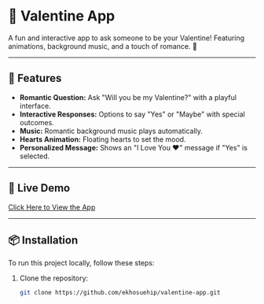 # 💌 Valentine App

A fun and interactive app to ask someone to be your Valentine! Featuring animations, background music, and a touch of romance. 💖

---

## 🎯 Features
- **Romantic Question:** Ask "Will you be my Valentine?" with a playful interface.
- **Interactive Responses:** Options to say "Yes" or "Maybe" with special outcomes.
- **Music:** Romantic background music plays automatically.
- **Hearts Animation:** Floating hearts to set the mood.
- **Personalized Message:** Shows an "I Love You ❤️" message if "Yes" is selected.

---

## 🚀 Live Demo
[Click Here to View the App](https://yourusername.github.io/valentine-app)  

---

## 📦 Installation
To run this project locally, follow these steps:

1. Clone the repository:
   ```bash
   git clone https://github.com/ekhosuehip/valentine-app.git

